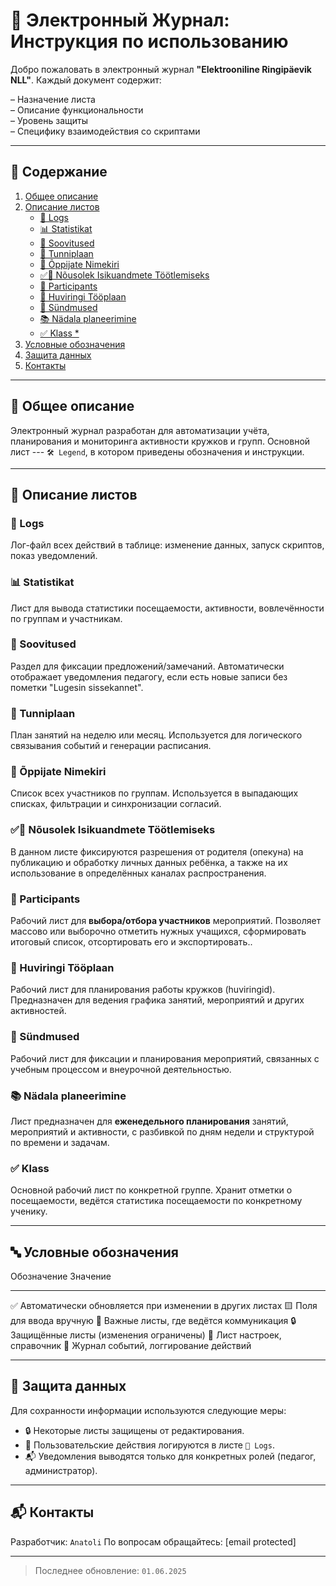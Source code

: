 # 📘 Электронный Журнал: Инструкция по использованию

Добро пожаловать в электронный журнал **"Elektrooniline Ringipäevik NLL"**.
Каждый документ содержит:

– Назначение листа  
– Описание функциональности  
– Уровень защиты  
– Специфику взаимодействия со скриптами

------------------------------------------------------------------------

## 📁 Содержание

1.  [Общее описание](#__01)
2.  [Описание листов](#__02)
    -   [📄 Logs](./logs.html)
    -   [📊 Statistikat](./statistikat.html)
    -   [📌 Soovitused](./soovitused.html)
    -   [📅 Tunniplaan](./tunniplaan.html)
    -   [🧑 Õppijate Nimekiri](./oppijate_nimekiri.html)
    -   [✅🧑 Nõusolek Isikuandmete Töötlemiseks](./klass.html)
    -   [🧾 Participants](./participants.html)
    -   [📘 Huviringi Tööplaan](./huviringi_tooplaan.html)
    -   [📙 Sündmused](./sundmused.html)
    -   [📚 Nädala planeerimine](./nadala_planeerimine.html)
    -   [✅ Klass \*](./klass.html)
3.  [Условные обозначения](#__03)
4.  [Защита данных](#__04)
5.  [Контакты](#__05)

------------------------------------------------------------------------

## 🧩 Общее описание

Электронный журнал разработан для автоматизации учёта, планирования и мониторинга активности кружков и групп. Основной лист --- `🛠️ Legend`, в котором приведены обозначения и инструкции.

------------------------------------------------------------------------

## 📑 Описание листов

### 📄 Logs
Лог-файл всех действий в таблице: изменение данных, запуск скриптов, показ уведомлений.

### 📊 Statistikat
Лист для вывода статистики посещаемости, активности, вовлечённости по группам и участникам.

### 📌 Soovitused
Раздел для фиксации предложений/замечаний. Автоматически отображает уведомления педагогу, если есть новые записи без пометки "Lugesin sissekannet".

### 📅 Tunniplaan
План занятий на неделю или месяц. Используется для логического связывания событий и генерации расписания.

### 🧑 Õppijate Nimekiri
Список всех участников по группам. Используется в выпадающих списках, фильтрации и синхронизации согласий.

### ✅🧑 Nõusolek Isikuandmete Töötlemiseks
В данном листе фиксируются разрешения от родителя (опекуна) на публикацию и обработку личных данных ребёнка, а также на их использование в определённых каналах распространения.

### 🧾 Participants
Рабочий лист для **выбора/отбора участников** мероприятий.
Позволяет массово или выборочно отметить нужных учащихся, сформировать итоговый список, отсортировать его и экспортировать..

### 📘 Huviringi Tööplaan
Рабочий лист для планирования работы кружков (huviringid).
Предназначен для ведения графика занятий, мероприятий и других активностей.

### 📙 Sündmused
Рабочий лист для фиксации и планирования мероприятий, связанных с учебным процессом и внеурочной деятельностью.

### 📚 Nädala planeerimine
Лист предназначен для **еженедельного планирования** занятий, мероприятий и активности, с разбивкой по дням недели и структурой по времени и задачам.

### ✅ Klass
Основной рабочий лист по конкретной группе. Хранит отметки о посещаемости, ведётся статистика посещаемости по конкретному ученику.

------------------------------------------------------------------------

## 🔤 Условные обозначения
  Обозначение   Значение
  ------------- ---------------------------------------------------------
  ✅            Автоматически обновляется при изменении в других листах
  🟨            Поля для ввода вручную
  📌            Важные листы, где ведётся коммуникация
  🔒            Защищённые листы (изменения ограничены)
  🧩            Лист настроек, справочник
  📄            Журнал событий, логгирование действий

------------------------------------------------------------------------

## 🔐 Защита данных
Для сохранности информации используются следующие меры:

-   🔒 Некоторые листы защищены от редактирования.
-   🧑 Пользовательские действия логируются в листе `📄 Logs`.
-   📬 Уведомления выводятся только для конкретных ролей (педагог,
    администратор).

------------------------------------------------------------------------

## 📬 Контакты
Разработчик: `Anatoli`
По вопросам обращайтесь:   [email protected] 

------------------------------------------------------------------------

> Последнее обновление: `01.06.2025`

 
